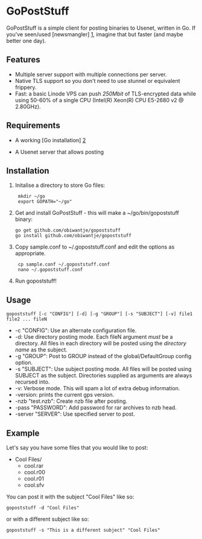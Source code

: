 GoPostStuff
===========

GoPostStuff is a simple client for posting binaries to Usenet, written in Go. If you've
seen/used [newsmangler] [1], imagine that but faster (and maybe better one day).

  [1]: https://github.com/madcowfred/newsmangler/ "newsmangler"

Features
--------
* Multiple server support with multiple connections per server.
* Native TLS support so you don't need to use stunnel or equivalent frippery.
* Fast: a basic Linode VPS can push *250Mbit* of TLS-encrypted data while using 50-60%
  of a single CPU (Intel(R) Xeon(R) CPU E5-2680 v2 @ 2.80GHz).


Requirements
------------
* A working [Go installation] [2]
* A Usenet server that allows posting

  [2]: http://golang.org/doc/install  "Getting Started - The Go Programming Language"

Installation
------------
1. Initalise a directory to store Go files:

        mkdir ~/go
        export GOPATH="~/go"

1.  Get and install GoPostStuff - this will make a ~/go/bin/gopoststuff binary:

        go get github.com/obiwantje/gopoststuff
        go install github.com/obiwantje/gopoststuff

3. Copy sample.conf to ~/.gopoststuff.conf and edit the options as appropriate.

        cp sample.conf ~/.gopoststuff.conf
        nano ~/.gopoststuff.conf

4. Run gopoststuff!

Usage
-----

``gopoststuff [-c "CONFIG"] [-d] [-g "GROUP"] [-s "SUBJECT"] [-v] file1 file2 ... fileN``

* -c "CONFIG": Use an alternate configuration file.
* -d: Use directory posting mode. Each fileN argument _must_ be a directory. All files in each
  directory will be posted using the _directory name_ as the subject.
* -g "GROUP": Post to GROUP instead of the global/DefaultGroup config option.
* -s "SUBJECT": Use subject posting mode. All files will be posted using SUBJECT as the subject.
  Directories supplied as arguments are always recursed into.
* -v: Verbose mode. This will spam a lot of extra debug information.
* -version: prints the current gps version.
* -nzb "test.nzb": Create nzb file after posting.
* -pass "PASSWORD": Add password for rar archives to nzb head.
* -server "SERVER": Use specified server to post.

Example
-------
Let's say you have some files that you would like to post:

* Cool Files/
    + cool.rar
    + cool.r00
    + cool.r01
    + cool.sfv

You can post it with the subject "Cool Files" like so:

``gopoststuff -d "Cool Files"``

or with a different subject like so:

``gopoststuff -s "This is a different subject" "Cool Files"``
